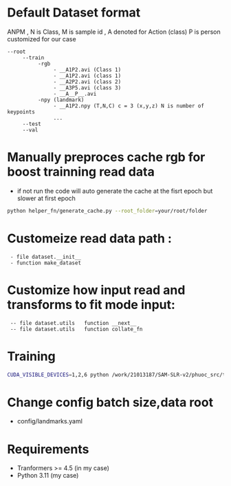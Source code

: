 



# Default Dataset format
ANPM , N is Class, M is sample id , A denoted for Action (class) P is person customized for our case 
```
--root
     --train
          -rgb
               - __A1P2.avi (Class 1)
               - __A1P2.avi (class 1)
               - __A2P2.avi (class 2)
               - __A3P5.avi (class 3)
               - __A__P__.avi
          -npy (landmark)
               - __A1P2.npy (T,N,C) c = 3 (x,y,z) N is number of keypoints
               ...
     --test
     --val
```
# Manually preproces cache rgb for boost trainning read data 
- if not run the code will auto generate the cache at the fisrt epoch but slower at first epoch
```bash
python helper_fn/generate_cache.py --root_folder=your/root/folder
```
# Customeize read data path  :
     - file dataset.__init__
     - function make_dataset

# Customize how input read and transforms to fit mode input:
     -- file dataset.utils   function __next__
     -- file dataset.utils   function collate_fn
# Training
```bash
CUDA_VISIBLE_DEVICES=1,2,6 python /work/21013187/SAM-SLR-v2/phuoc_src/train.py
``` 
# Change config batch size,data root
- config/landmarks.yaml
# Requirements 
- Tranformers >= 4.5 (in my case)
- Python 3.11 (my case)
